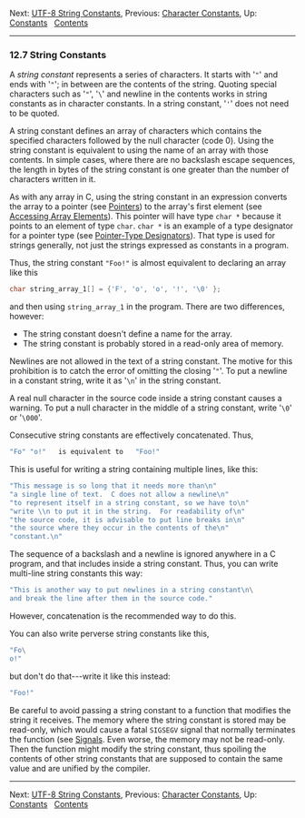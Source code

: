 Next: [UTF-8 String Constants](UTF_002d8-String-Constants.md),
Previous: [Character Constants](Character-Constants.md), Up:
[Constants](Constants.md)  
[Contents](index.md#SEC_Contents "Table of contents")  

------------------------------------------------------------------------


### 12.7 String Constants 


A *string constant* represents a series of characters. It starts with
'`"`' and ends with '`"`'; in between are the contents
of the string. Quoting special characters such as '`"`',
'`\`' and newline in the contents works in string constants as
in character constants. In a string constant, '`'`' does not
need to be quoted.

A string constant defines an array of characters which contains the
specified characters followed by the null character (code 0). Using the
string constant is equivalent to using the name of an array with those
contents. In simple cases, where there are no backslash escape
sequences, the length in bytes of the string constant is one greater
than the number of characters written in it.

As with any array in C, using the string constant in an expression
converts the array to a pointer (see [Pointers](Pointers.md)) to the
array's first element (see [Accessing Array
Elements](Accessing-Array-Elements.md)). This pointer will have type
`char *` because it points to an element of type `char`. `char *` is an
example of a type designator for a pointer type (see [Pointer-Type
Designators](Pointer-Type-Designators.md)). That type is used for
strings generally, not just the strings expressed as constants in a
program.

Thus, the string constant `"Foo!"` is almost equivalent to declaring an
array like this

``` C
char string_array_1[] = {'F', 'o', 'o', '!', '\0' };
```

and then using `string_array_1` in the program. There are two
differences, however:

-   The string constant doesn't define a name for the array.
-   The string constant is probably stored in a read-only area of
    memory.

Newlines are not allowed in the text of a string constant. The motive
for this prohibition is to catch the error of omitting the closing
'`"`'. To put a newline in a constant string, write it as
'`\n`' in the string constant.

A real null character in the source code inside a string constant causes
a warning. To put a null character in the middle of a string constant,
write '`\0`' or '`\000`'.

Consecutive string constants are effectively concatenated. Thus,

``` C
"Fo" "o!"   is equivalent to   "Foo!"
```

This is useful for writing a string containing multiple lines, like
this:

``` C
"This message is so long that it needs more than\n"
"a single line of text.  C does not allow a newline\n"
"to represent itself in a string constant, so we have to\n"
"write \\n to put it in the string.  For readability of\n"
"the source code, it is advisable to put line breaks in\n"
"the source where they occur in the contents of the\n"
"constant.\n"
```

The sequence of a backslash and a newline is ignored anywhere in a C
program, and that includes inside a string constant. Thus, you can write
multi-line string constants this way:

``` C
"This is another way to put newlines in a string constant\n\
and break the line after them in the source code."
```

However, concatenation is the recommended way to do this.

You can also write perverse string constants like this,

``` C
"Fo\
o!"
```

but don't do that---write it like this instead:

``` C
"Foo!"
```

Be careful to avoid passing a string constant to a function that
modifies the string it receives. The memory where the string constant is
stored may be read-only, which would cause a fatal `SIGSEGV` signal that
normally terminates the function (see [Signals](Signals.md). Even
worse, the memory may not be read-only. Then the function might modify
the string constant, thus spoiling the contents of other string
constants that are supposed to contain the same value and are unified by
the compiler.

------------------------------------------------------------------------

Next: [UTF-8 String Constants](UTF_002d8-String-Constants.md),
Previous: [Character Constants](Character-Constants.md), Up:
[Constants](Constants.md)  
[Contents](index.md#SEC_Contents "Table of contents")  
